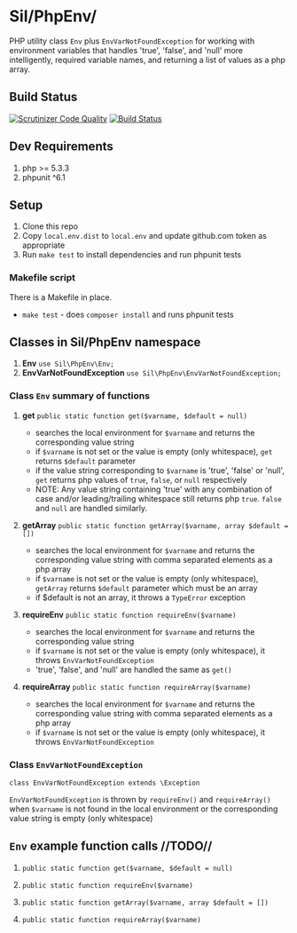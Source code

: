 # Sil/PhpEnv/

PHP utility class `Env` plus `EnvVarNotFoundException` for working with environment variables that handles 
'true', 'false', and 'null' more intelligently, required variable names, and returning a list of values as a php array.

## Build Status

[![Scrutinizer Code Quality](https://scrutinizer-ci.com/g/silinternational/php-env/badges/quality-score.png?b=develop)](https://scrutinizer-ci.com/g/silinternational/php-env/?branch=master)
[![Build Status](https://scrutinizer-ci.com/g/silinternational/php-env/badges/build.png?b=develop)](https://scrutinizer-ci.com/g/silinternational/php-env/build-status/master)

## Dev Requirements

1. php >= 5.3.3
1. phpunit ^6.1

## Setup

1. Clone this repo
1. Copy `local.env.dist` to `local.env` and update github.com token as appropriate
1. Run `make test` to install dependencies and run phpunit tests
   
### Makefile script

There is a Makefile in place.
- `make test` - does `composer install` and runs phpunit tests

## Classes in Sil/PhpEnv namespace

1. __Env__ `use Sil\PhpEnv\Env;`
1. __EnvVarNotFoundException__ `use Sil\PhpEnv\EnvVarNotFoundException;`

### Class `Env` summary of functions

1. __get__ `public static function get($varname, $default = null)`
    * searches the local environment for `$varname` and returns the corresponding value string
    * if `$varname` is not set or the value is empty (only whitespace), `get` returns `$default` parameter
    * if the value string corresponding to `$varname` is 'true', 'false' or 'null', `get` returns 
php values of `true`, `false`, or `null` respectively
    * NOTE: Any value string containing 'true' with any combination of case and/or leading/trailing whitespace still returns php `true`. 
`false` and `null` are handled similarly.

1. __getArray__ `public static function getArray($varname, array $default = [])`
    * searches the local environment for `$varname` and returns the corresponding value string with comma separated elements as a php array
    * if `$varname` is not set or the value is empty (only whitespace), `getArray` returns `$default` parameter which must be an array
    * if $default is not an array, it throws a `TypeError` exception

1. __requireEnv__ `public static function requireEnv($varname)`
    * searches the local environment for `$varname` and returns the corresponding value string
    * if `$varname` is not set or the value is empty (only whitespace), it throws `EnvVarNotFoundException`
    * 'true', 'false', and 'null' are handled the same as `get()`

1. __requireArray__ `public static function requireArray($varname)`
    * searches the local environment for `$varname` and returns the corresponding value string with comma separated elements as a php array
    * if `$varname` is not set or the value is empty (only whitespace), it throws `EnvVarNotFoundException`

### Class `EnvVarNotFoundException`

`class EnvVarNotFoundException extends \Exception`

`EnvVarNotFoundException` is thrown by `requireEnv()` and `requireArray()` when `$varname` is not found in the local
environment or the corresponding value string is empty (only whitespace)

## `Env` example function calls //TODO//

1. `public static function get($varname, $default = null)`

1. `public static function requireEnv($varname)`

1. `public static function getArray($varname, array $default = [])`

1. `public static function requireArray($varname)`

